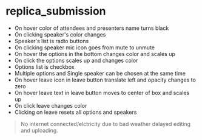 # replica_submission
* On hover color of attendees and presenters name turns black
* On clicking speaker's color changes
* Speaker's list is radio buttons
* On clicking speaker mic icon goes from mute to unmute
* On hover the options in the bottom changes color and scales up
* On click the options scales up and changes color
* Options list is checkbox
* Multiple options and Single speaker can be chosen at the same time
* On hover leave icon in leave button translate left and opacity changes to zero
* On hover leave text in leave button moves to center of box and scales up
* On click leave changes color
* Clicking on leave resets all options and speakers
>No internet connected/elctricity due to bad weather delayed editing and uploading.
